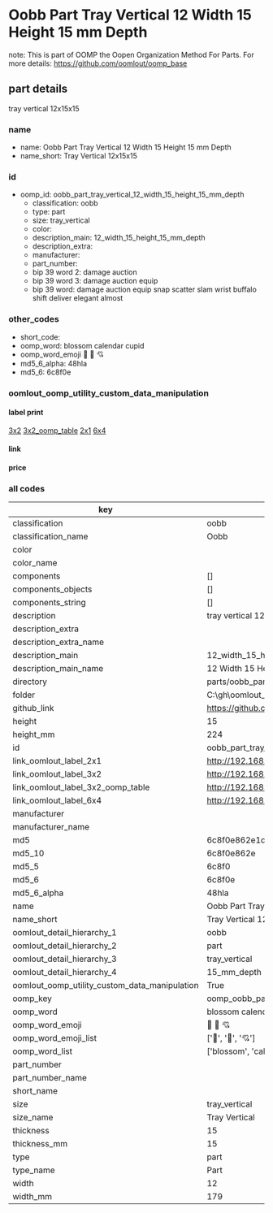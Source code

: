 # Oobb Part Tray Vertical 12 Width 15 Height 15 mm Depth  

note: This is part of OOMP the Oopen Organization Method For Parts. For more details: https://github.com/oomlout/oomp_base

##  part details
  



tray vertical 12x15x15



### name
* name: Oobb Part Tray Vertical 12 Width 15 Height 15 mm Depth
* name_short: Tray Vertical 12x15x15 
### id
* oomp_id: oobb_part_tray_vertical_12_width_15_height_15_mm_depth
  * classification: oobb
  * type: part
  * size: tray_vertical
  * color: 
  * description_main: 12_width_15_height_15_mm_depth
  * description_extra: 
  * manufacturer: 
  * part_number: 
  * bip 39 word 2: damage auction
  * bip 39 word 3: damage auction equip
  * bip 39 word: damage auction equip snap scatter slam wrist buffalo shift deliver elegant almost

### other_codes
* short_code: 
* oomp_word: blossom calendar cupid
* oomp_word_emoji :blossom: :calendar: :cupid:
* md5_6_alpha: 48hla
* md5_6: 6c8f0e






### oomlout_oomp_utility_custom_data_manipulation
#### label print
[3x2](http://192.168.1.245:1112/?label=oomp%2048hla)
[3x2_oomp_table](http://192.168.1.108:1112/?label=oomp%2048hla)
[2x1](http://192.168.1.242:1112/?label=oomp%2048hla)
[6x4](http://192.168.1.55:1112/?label=oomp%2048hla)    

#### link

                              

#### price







### all codes 
| key | value |  
| --- | --- |  
| classification | oobb |  
| classification_name | Oobb |  
| color |  |  
| color_name |  |  
| components | [] |  
| components_objects | [] |  
| components_string | [] |  
| description | tray vertical 12x15x15 |  
| description_extra |  |  
| description_extra_name |  |  
| description_main | 12_width_15_height_15_mm_depth |  
| description_main_name | 12 Width 15 Height 15 mm Depth |  
| directory | parts/oobb_part_tray_vertical_12_width_15_height_15_mm_depth |  
| folder | C:\gh\oomlout_oobb_version_4_generated_parts\parts\oobb_part_tray_vertical_12_width_15_height_15_mm_depth |  
| github_link | https://github.com/oomlout/oomlout_oomp_part_src/tree/main/parts/oobb_part_tray_vertical_12_width_15_height_15_mm_depth |  
| height | 15 |  
| height_mm | 224 |  
| id | oobb_part_tray_vertical_12_width_15_height_15_mm_depth |  
| link_oomlout_label_2x1 | http://192.168.1.242:1112/?label=oomp%2048hla |  
| link_oomlout_label_3x2 | http://192.168.1.245:1112/?label=oomp%2048hla |  
| link_oomlout_label_3x2_oomp_table | http://192.168.1.108:1112/?label=oomp%2048hla |  
| link_oomlout_label_6x4 | http://192.168.1.55:1112/?label=oomp%2048hla |  
| manufacturer |  |  
| manufacturer_name |  |  
| md5 | 6c8f0e862e1dbfcf2c603cd49843b9b8 |  
| md5_10 | 6c8f0e862e |  
| md5_5 | 6c8f0 |  
| md5_6 | 6c8f0e |  
| md5_6_alpha | 48hla |  
| name | Oobb Part Tray Vertical 12 Width 15 Height 15 mm Depth |  
| name_short | Tray Vertical 12x15x15  |  
| oomlout_detail_hierarchy_1 | oobb |  
| oomlout_detail_hierarchy_2 | part |  
| oomlout_detail_hierarchy_3 | tray_vertical |  
| oomlout_detail_hierarchy_4 | 15_mm_depth |  
| oomlout_oomp_utility_custom_data_manipulation | True |  
| oomp_key | oomp_oobb_part_tray_vertical_12_width_15_height_15_mm_depth |  
| oomp_word | blossom calendar cupid |  
| oomp_word_emoji | :blossom: :calendar: :cupid: |  
| oomp_word_emoji_list | [':blossom:', ':calendar:', ':cupid:'] |  
| oomp_word_list | ['blossom', 'calendar', 'cupid'] |  
| part_number |  |  
| part_number_name |  |  
| short_name |  |  
| size | tray_vertical |  
| size_name | Tray Vertical |  
| thickness | 15 |  
| thickness_mm | 15 |  
| type | part |  
| type_name | Part |  
| width | 12 |  
| width_mm | 179 |  
